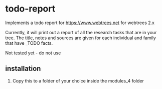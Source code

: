 # todo-report
Implements a todo report for https://www.webtrees.net for webtrees 2.x

Currently, it will print out a report of all the research tasks that are in your tree. The title, notes and sources are given for each individual and family that have _TODO facts.

Not tested yet - do not use

## installation
1. Copy this to a folder of your choice inside the modules_4 folder

